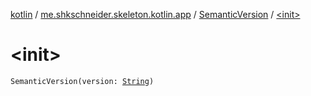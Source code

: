 [kotlin](../../index.md) / [me.shkschneider.skeleton.kotlin.app](../index.md) / [SemanticVersion](index.md) / [&lt;init&gt;](./-init-.md)

# &lt;init&gt;

`SemanticVersion(version: `[`String`](https://kotlinlang.org/api/latest/jvm/stdlib/kotlin/-string/index.html)`)`
